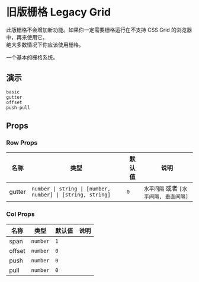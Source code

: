 # 旧版栅格 Legacy Grid

<!--single-column-->

<n-alert title="警告" type="warning" style="margin-bottom: 16px">
  此版栅格不会增加新功能。如果你一定需要栅格运行在不支持 CSS Grid 的浏览器中，再来使用它。<br />绝大多数情况下你应该使用<n-a to="grid">栅格</n-a>。
</n-alert>

一个基本的栅格系统。

## 演示

```demo
basic
gutter
offset
push-pull
```

## Props

### Row Props

| 名称 | 类型 | 默认值 | 说明 |
| --- | --- | --- | --- |
| gutter | `number \| string \| [number, number] \| [string, string]` | `0` | `水平间隔` 或者 `[水平间隔, 垂直间隔]` |

### Col Props

| 名称   | 类型     | 默认值 | 说明 |
| ------ | -------- | ------ | ---- |
| span   | `number` | `1`    |      |
| offset | `number` | `0`    |      |
| push   | `number` | `0`    |      |
| pull   | `number` | `0`    |      |
